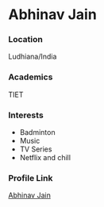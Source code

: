 # Abhinav Jain

### Location

Ludhiana/India

### Academics

TIET

### Interests

- Badminton
- Music
- TV Series
- Netflix and chill

### Profile Link

[Abhinav Jain](https://github.com/abhinavjain12)
